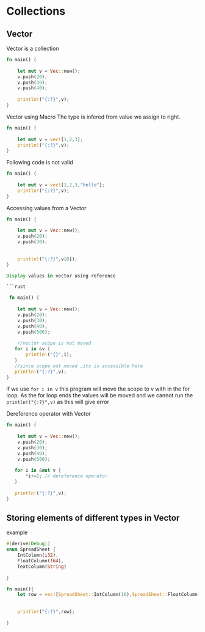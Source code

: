 # Collections

## Vector

Vector is a collection

```rust
fn main() {
    
    let mut v = Vec::new();
    v.push(20);
    v.push(30);
    v.push(40);
    
    println!("{:?}",v);
}

```

Vector using Macro 
The type is infered from value we assign to right.

```rust
fn main() {
    
    let mut v = vec![1,2,3];
    println!("{:?}",v);
}
```

Following code is not valid

```rust
fn main() {
    
    let mut v = vec![1,2,3,"hello"];
    println!("{:?}",v);
}
```

Accessing values from a Vector

```rust
fn main() {
    
    let mut v = Vec::new();
    v.push(20);
    v.push(30);
    
    
    println!("{:?}",v[0]);
}

Display values in vector using reference

```rust

 fn main() {
    
    let mut v = Vec::new();
    v.push(20);
    v.push(30);
    v.push(40);
    v.push(500);
    
    //vector scope is not moved
   for i in &v {
       println!("{}",i);
   }
   //since scope not moved ,its is accessible here
   println!("{:?}",v);
}

```

if we use `for i in v` this program will move the scope to v with in the for loop. As the for loop ends the values will be moved and we cannot run the  `println!("{:?}",v)` as this will give error

Dereference operator with Vector

```rust
fn main() {
    
    let mut v = Vec::new();
    v.push(20);
    v.push(30);
    v.push(40);
    v.push(500);
    
   for i in &mut v {
       *i+=1; // dereference operator
   }
   
   println!("{:?}",v);
}
```

## Storing elements of different types in Vector

example

```rust
#[derive(Debug)]
enum SpreadSheet {
    IntColumn(i32),
    FloatColumn(f64),
    TextColumn(String)
    
}

fn main(){
    let row = vec![SpreadSheet::IntColumn(10),SpreadSheet::FloatColumn(10.55),SpreadSheet::TextColumn(String::from("TutorialsPoint"))];
    
    
    println!("{:?}",row);
    
}

```
